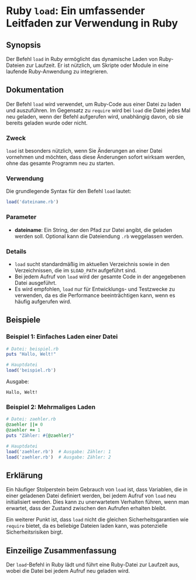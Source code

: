 <!--
Meta Description: # Ruby `load`: Ein umfassender Leitfaden zur Verwendung in Ruby ## Synopsis Der Befehl `load` in Ruby ermöglicht das dynamische Laden von Ruby-Dateien...
Meta Keywords: load, ruby, datei, die, der
-->

# Ruby `load`: Ein umfassender Leitfaden zur Verwendung in Ruby

## Synopsis
Der Befehl `load` in Ruby ermöglicht das dynamische Laden von Ruby-Dateien zur Laufzeit. Er ist nützlich, um Skripte oder Module in eine laufende Ruby-Anwendung zu integrieren.

## Dokumentation
Der Befehl `load` wird verwendet, um Ruby-Code aus einer Datei zu laden und auszuführen. Im Gegensatz zu `require` wird bei `load` die Datei jedes Mal neu geladen, wenn der Befehl aufgerufen wird, unabhängig davon, ob sie bereits geladen wurde oder nicht.

### Zweck
`load` ist besonders nützlich, wenn Sie Änderungen an einer Datei vornehmen und möchten, dass diese Änderungen sofort wirksam werden, ohne das gesamte Programm neu zu starten.

### Verwendung
Die grundlegende Syntax für den Befehl `load` lautet:

```ruby
load('dateiname.rb')
```

### Parameter
- **dateiname**: Ein String, der den Pfad zur Datei angibt, die geladen werden soll. Optional kann die Dateiendung `.rb` weggelassen werden.

### Details
- `load` sucht standardmäßig im aktuellen Verzeichnis sowie in den Verzeichnissen, die im `$LOAD_PATH` aufgeführt sind.
- Bei jedem Aufruf von `load` wird der gesamte Code in der angegebenen Datei ausgeführt.
- Es wird empfohlen, `load` nur für Entwicklungs- und Testzwecke zu verwenden, da es die Performance beeinträchtigen kann, wenn es häufig aufgerufen wird.

## Beispiele
### Beispiel 1: Einfaches Laden einer Datei
```ruby
# Datei: beispiel.rb
puts "Hallo, Welt!"

# Hauptdatei
load('beispiel.rb')
```
Ausgabe:
```
Hallo, Welt!
```

### Beispiel 2: Mehrmaliges Laden
```ruby
# Datei: zaehler.rb
@zaehler ||= 0
@zaehler += 1
puts "Zähler: #{@zaehler}"

# Hauptdatei
load('zaehler.rb')  # Ausgabe: Zähler: 1
load('zaehler.rb')  # Ausgabe: Zähler: 2
```

## Erklärung
Ein häufiger Stolperstein beim Gebrauch von `load` ist, dass Variablen, die in einer geladenen Datei definiert werden, bei jedem Aufruf von `load` neu initialisiert werden. Dies kann zu unerwartetem Verhalten führen, wenn man erwartet, dass der Zustand zwischen den Aufrufen erhalten bleibt.

Ein weiterer Punkt ist, dass `load` nicht die gleichen Sicherheitsgarantien wie `require` bietet, da es beliebige Dateien laden kann, was potenzielle Sicherheitsrisiken birgt.

## Einzeilige Zusammenfassung
Der `load`-Befehl in Ruby lädt und führt eine Ruby-Datei zur Laufzeit aus, wobei die Datei bei jedem Aufruf neu geladen wird.